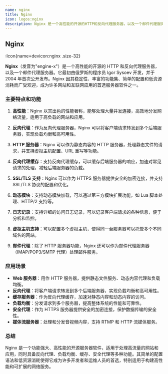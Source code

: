 ```yaml
---
name: nginx
title: Nginx
icon: logos:nginx
description: Nginx 是一个高性能的开源的HTTP和反向代理服务器，以及一个邮件代理服务器。它最初由俄罗斯的程序员Igor Sysoev开发，并于2004年首次公开发布。Nginx因其稳定性、丰富的功能集、简单的配置和低资源消耗而广受欢迎，成为许多网站和互联网应用的首选服务器软件之一。
---
```


## Nginx

:Icon{name=devicon:nginx .size-32}

**Nginx**（发音为"engine-x"）是一个高性能的开源的 HTTP 和反向代理服务器，以及一个邮件代理服务器。它最初由俄罗斯的程序员 Igor Sysoev 开发，并于 2004 年首次公开发布。Nginx 因其稳定性、丰富的功能集、简单的配置和低资源消耗而广受欢迎，成为许多网站和互联网应用的首选服务器软件之一。

### 主要特点和功能

1. **高性能**：Nginx 以其出色的性能著称，能够处理大量并发连接，高效地分发网络流量，适用于高负载的网站和应用。

2. **反向代理**：作为反向代理服务器，Nginx 可以将客户端请求转发到多个后端服务器，实现负载均衡和高可用性。

3. **HTTP 服务器**：Nginx 可以作为静态内容的 HTTP 服务器，处理静态文件的请求，并支持虚拟主机配置、URL 重写等功能。

4. **反向代理缓存**：支持反向代理缓存，可以缓存后端服务器的响应，加速对常见请求的处理，减轻后端服务器的负载。

5. **SSL/TLS 支持**：Nginx 可以作为 HTTPS 服务器提供安全的加密连接，并支持 SSL/TLS 协议的配置和优化。

6. **动态模块**：支持动态模块加载，可以通过第三方模块扩展功能，如 Lua 脚本处理、HTTP/2 支持等。

7. **日志记录**：支持详细的访问日志记录，可以记录客户端请求的各种信息，便于分析和监控。

8. **虚拟主机支持**：可以配置多个虚拟主机，使得同一台服务器可以托管多个不同域名的网站。

9. **邮件代理**：除了 HTTP 服务器功能，Nginx 还可以作为邮件代理服务器（IMAP/POP3/SMTP 代理）处理邮件服务。

### 应用场景

- **Web 服务器**：用作 HTTP 服务器，提供静态文件服务、动态内容代理和负载均衡。
- **反向代理**：将客户端请求转发到多个后端服务器，实现负载均衡和高可用性。
- **缓存服务器**：作为反向代理缓存，加速对静态内容和动态内容的访问。
- **负载均衡**：分发请求到多个服务器，提高整体系统的性能和可靠性。
- **安全代理**：作为 HTTPS 服务器提供安全的加密连接，保护数据传输的安全性。
- **媒体流服务器**：处理和分发音视频内容，支持 RTMP 和 HTTP 流媒体服务。

### 总结

Nginx 是一个功能强大、高性能的开源服务器软件，适用于处理高流量的网站和应用，同时具备反向代理、负载均衡、缓存、安全代理等多种功能。其简单的配置语法和低资源消耗使得它成为许多开发者和运维人员的首选，特别适用于构建高性能和可扩展的网络服务。
